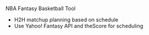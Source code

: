 NBA Fantasy Basketball Tool

- H2H matchup planning based on schedule
- Use Yahoo! Fantasy API and theScore for scheduling 

